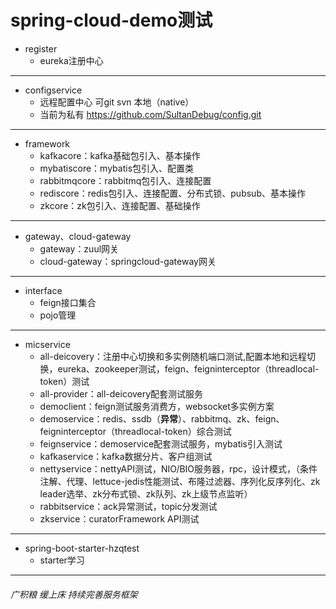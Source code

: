# spring-cloud-demo测试

- register
  - eureka注册中心

------

- configservice
  - 远程配置中心  可git  svn   本地（native）
  - 当前为私有 https://github.com/SultanDebug/config.git

------

- framework
  - kafkacore：kafka基础包引入、基本操作
  - mybatiscore：mybatis包引入、配置类
  - rabbitmqcore：rabbitmq包引入、连接配置
  - rediscore：redis包引入、连接配置、分布式锁、pubsub、基本操作
  - zkcore：zk包引入、连接配置、基础操作

------

- gateway、cloud-gateway
  - gateway：zuul网关
  - cloud-gateway：springcloud-gateway网关

------

- interface
  - feign接口集合
  - pojo管理

------

- micservice
  - all-deicovery：注册中心切换和多实例随机端口测试,配置本地和远程切换，eureka、zookeeper测试，feign、feigninterceptor（threadlocal-token）测试
  - all-provider：all-deicovery配套测试服务
  - democlient：feign测试服务消费方，websocket多实例方案
  - demoservice：redis、ssdb（**异常**）、rabbitmq、zk、feign、feigninterceptor（threadlocal-token）综合测试
  - feignservice：demoservice配套测试服务，mybatis引入测试
  - kafkaservice：kafka数据分片、客户组测试
  - nettyservice：nettyAPI测试，NIO/BIO服务器，rpc，设计模式，（条件注解、代理、lettuce-jedis性能测试、布隆过滤器、序列化反序列化、zk leader选举、zk分布式锁、zk队列、zk上级节点监听）
  - rabbitservice：ack异常测试，topic分发测试
  - zkservice：curatorFramework API测试

------

- spring-boot-starter-hzqtest
  - starter学习

------

###### 广积粮 缓上床 持续完善服务框架
